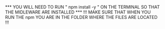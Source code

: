*** YOU WILL NEED TO RUN " npm install -y " ON THE TERMINAL SO THAT THE MIDLEWARE ARE INSTALLED ***
!!! MAKE SURE THAT WHEN YOU RUN THE npm YOU ARE IN THE FOLDER WHERE THE FILES ARE LOCATED !!!

